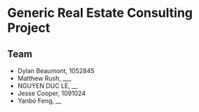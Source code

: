 # Generic Real Estate Consulting Project

## Team
- Dylan Beaumont, 1052845
- Matthew Rush, ___
- NGUYEN DUC LE, __
- Jesse Cooper, 1091024
- Yanbo Feng, __
